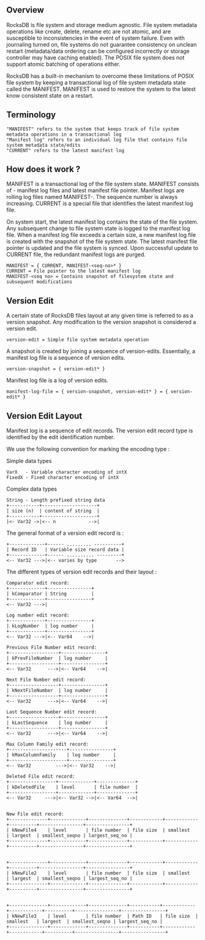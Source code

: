 ## Overview

RocksDB is file system and storage medium agnostic. File system metadata operations like create, delete, rename etc are not atomic, and are susceptible to inconsistencies in the event of system failure. Even with journaling turned on, file systems do not guarantee consistency on unclean restart (metadata/data ordering can be configured incorrectly or storage controller may have caching enabled). The POSIX file system does not support atomic batching of operations either. 

RocksDB has a built-in mechanism to overcome these limitations of POSIX file system by keeping a transactional log of file system metadata state called the MANIFEST. MANIFEST is used to restore the system to the latest know consistent state on a restart.    

## Terminology

```
"MANIFEST" refers to the system that keeps track of file system metadata operations in a transactional log
"Manifest log" refers to an individual log file that contains file system metadata state/edits
"CURRENT" refers to the latest manifest log 
```

## How does it work ?

MANIFEST is a transactional log of the file system state. MANIFEST consists of - manifest log files and latest manifest file pointer. Manifest logs are rolling log files named MANIFEST-<seq number>. The sequence number is always increasing. CURRENT is a special file that identifies the latest manifest log file.

On system start, the latest manifest log contains the state of the file system. Any subsequent change to file system state is logged to the manifest log file. When a manifest log file exceeds a certain size, a new manifest log file is created with the snapshot of the file system state. The latest manifest file pointer is updated and the file system is synced. Upon successful update to CURRENT file, the redundant manifest logs are purged. 

```
MANIFEST = { CURRENT, MANIFEST-<seq-no>* } 
CURRENT = File pointer to the latest manifest log
MANIFEST-<seq no> = Contains snapshot of filesystem state and subsequent modifications
```

## Version Edit

A certain state of RocksDB files layout at any given time is referred to as a version snapshot. Any modification to the version snapshot is considered a version edit.

```
version-edit = Simple file system metadata operation
```
A snapshot is created by joining a sequence of version-edits. Essentially, a manifest log file is a sequence of version edits.
```
version-snapshot = { version-edit* }
```
Manifest log file is a log of version edits.
```
manifest-log-file = { version-snapshot, version-edit* } = { version-edit* }
```

## Version Edit Layout

Manifest log is a sequence of edit records. The version edit record type is identified by the edit identification number. 

We use the following convention for marking the encoding type :

Simple data types
```
VarX   - Variable character encoding of intX
FixedX - Fixed character encoding of intX
```

Complex data types
```
String - Length prefixed string data
+-----------+--------------------+
| size (n)  | content of string  |
+-----------+--------------------+
|<- Var32 ->|<-- n            -->|
```

The general format of a version edit record is :
```
+-------------+------ ......... ----------+
| Record ID   | Variable size record data |
+-------------+------ .......... ---------+
<-- Var32 --->|<-- varies by type       -->
```

The different types of version edit records and their layout :

```
Comparator edit record:
+-------------+----------------+
| kComparator | String         |
+-------------+----------------+
<-- Var32 --->|

Log number edit record:
+-------------+----------------+
| kLogNumber  | log number     |
+-------------+----------------+
<-- Var32 --->|<-- Var64    -->|

Previous File Number edit record:
+------------------+----------------+
| kPrevFileNumber  | log number     |
+------------------+----------------+
<-- Var32      --->|<-- Var64    -->|

Next File Number edit record:
+------------------+----------------+
| kNextFileNumber  | log number     |
+------------------+----------------+
<-- Var32      --->|<-- Var64    -->|

Last Sequence Number edit record:
+------------------+----------------+
| kLastSequence    | log number     |
+------------------+----------------+
<-- Var32      --->|<-- Var64    -->|

Max Column Family edit record:
+---------------------+----------------+
| kMaxColumnFamily    | log number     |
+---------------------+----------------+
<-- Var32         --->|<-- Var32    -->|

Deleted File edit record:
+-----------------+-------------+--------------+
| kDeletedFile    | level       | file number  |
+-----------------+-------------+--------------+
<-- Var32     --->|<-- Var32 -->|<-- Var64  -->|


New File edit record:
+--------------+-------------+--------------+------------+------------+----------+----------------+----------------+
| kNewFile4    | level       | file number  | file size  | smallest   | largest  | smallest_seqno | largest_seq_no |
+--------------+-------------+--------------+------------+------------+----------+----------------+----------------+


+--------------+-------------+--------------+------------+------------+----------+----------------+----------------+
| kNewFile2    | level       | file number  | file size  | smallest   | largest  | smallest_seqno | largest_seq_no |
+--------------+-------------+--------------+------------+------------+----------+----------------+----------------+


+--------------+-------------+--------------+-----------+------------+------------+----------+----------------+----------------+
| kNewFile3    | level       | file number  | Path ID   | file size  | smallest   | largest  | smallest_seqno | largest_seq_no |
+--------------+-------------+--------------+-----------+------------+------------+----------+----------------+----------------+

```   


